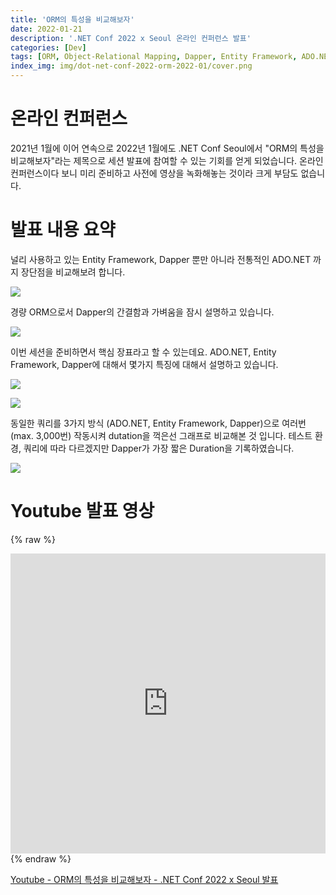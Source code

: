 ```yaml
---
title: 'ORM의 특성을 비교해보자'
date: 2022-01-21
description: '.NET Conf 2022 x Seoul 온라인 컨퍼런스 발표'
categories: [Dev]
tags: [ORM, Object-Relational Mapping, Dapper, Entity Framework, ADO.NET]
index_img: img/dot-net-conf-2022-orm-2022-01/cover.png
---
```


# 온라인 컨퍼런스

2021년 1월에 이어 연속으로 2022년 1월에도 .NET Conf Seoul에서 "ORM의 특성을 비교해보자"라는 제목으로 세션 발표에 참여할 수 있는 기회를 얻게 되었습니다. 온라인 컨퍼런스이다 보니 미리 준비하고 사전에 영상을 녹화해놓는 것이라 크게 부담도 없습니다.

# 발표 내용 요약

널리 사용하고 있는 Entity Framework, Dapper 뿐만 아니라 전통적인 ADO.NET 까지 장단점을 비교해보려 합니다.

![](img/dot-net-conf-2022-orm-2022-01/p00.png)

경량 ORM으로서 Dapper의 간결함과 가벼움을 잠시 설명하고 있습니다.

![](img/dot-net-conf-2022-orm-2022-01/p09.png)

이번 세션을 준비하면서 핵심 장표라고 할 수 있는데요. ADO.NET, Entity Framework, Dapper에 대해서 몇가지 특징에 대해서 설명하고 있습니다.

![](img/dot-net-conf-2022-orm-2022-01/p11.png)

![](img/dot-net-conf-2022-orm-2022-01/p12.png)

동일한 쿼리를 3가지 방식 (ADO.NET, Entity Framework, Dapper)으로 여러번 (max. 3,000번) 작동시켜 dutation을 꺽은선 그래프로 비교해본 것 입니다. 테스트 환경, 쿼리에 따라 다르겠지만 Dapper가 가장 짧은 Duration을 기록하였습니다.

![](img/dot-net-conf-2022-orm-2022-01/p31.png)

# Youtube 발표 영상

<!-- {% video <iframe width="560" height="315" src="https://www.youtube.com/embed/42fRHSOQwZ0" title=".Net Conf 2022 x Seoul 발표 자료 - ORM의 특성을 비교해보자" frameborder="0" allow="accelerometer; clipboard-write; encrypted-media; gyroscope; picture-in-picture; web-share" referrerpolicy="strict-origin-when-cross-origin" allowfullscreen></iframe> %} -->

{% raw %}
<div class="video-embed">
  <iframe width="100%" height="480" src="https://www.youtube.com/embed/42fRHSOQwZ0" title="ORM의 특성을 비교해보자 - .NET Conf 2022 x Seoul 발표" frameborder="0" allow="accelerometer; clipboard-write; encrypted-media; gyroscope; picture-in-picture; web-share" referrerpolicy="strict-origin-when-cross-origin" allowfullscreen></iframe>
</div>
{% endraw %}

[Youtube - ORM의 특성을 비교해보자 - .NET Conf 2022 x Seoul 발표](https://youtu.be/42fRHSOQwZ0)